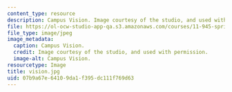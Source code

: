 ```yaml
---
content_type: resource
description: Campus Vision. Image courtesy of the studio, and used with permission.
file: https://ol-ocw-studio-app-qa.s3.amazonaws.com/courses/11-945-springfield-studio-spring-2004/07b9a67e64109da1f395dc111f769d63_vision.jpg
file_type: image/jpeg
image_metadata:
  caption: Campus Vision.
  credit: Image courtesy of the studio, and used with permission.
  image-alt: Campus Vision.
resourcetype: Image
title: vision.jpg
uid: 07b9a67e-6410-9da1-f395-dc111f769d63
---
```

